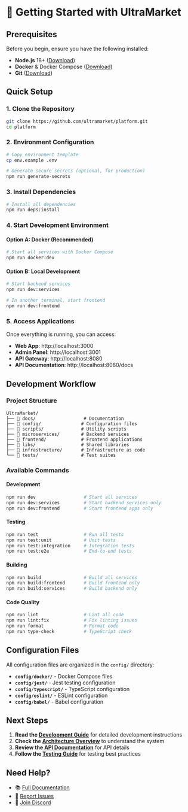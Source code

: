 # 🚀 Getting Started with UltraMarket

## Prerequisites

Before you begin, ensure you have the following installed:

- **Node.js** 18+ ([Download](https://nodejs.org/))
- **Docker** & Docker Compose ([Download](https://docker.com/))
- **Git** ([Download](https://git-scm.com/))

## Quick Setup

### 1. Clone the Repository

```bash
git clone https://github.com/ultramarket/platform.git
cd platform
```

### 2. Environment Configuration

```bash
# Copy environment template
cp env.example .env

# Generate secure secrets (optional, for production)
npm run generate-secrets
```

### 3. Install Dependencies

```bash
# Install all dependencies
npm run deps:install
```

### 4. Start Development Environment

#### Option A: Docker (Recommended)

```bash
# Start all services with Docker Compose
npm run docker:dev
```

#### Option B: Local Development

```bash
# Start backend services
npm run dev:services

# In another terminal, start frontend
npm run dev:frontend
```

### 5. Access Applications

Once everything is running, you can access:

- **Web App**: http://localhost:3000
- **Admin Panel**: http://localhost:3001
- **API Gateway**: http://localhost:8080
- **API Documentation**: http://localhost:8080/docs

## Development Workflow

### Project Structure

```
UltraMarket/
├── 📁 docs/                  # Documentation
├── 📁 config/               # Configuration files
├── 📁 scripts/              # Utility scripts
├── 📁 microservices/        # Backend services
├── 📁 frontend/             # Frontend applications
├── 📁 libs/                 # Shared libraries
├── 📁 infrastructure/       # Infrastructure as code
└── 📁 tests/                # Test suites
```

### Available Commands

#### Development

```bash
npm run dev                  # Start all services
npm run dev:services         # Start backend services only
npm run dev:frontend         # Start frontend apps only
```

#### Testing

```bash
npm run test                 # Run all tests
npm run test:unit            # Unit tests
npm run test:integration     # Integration tests
npm run test:e2e             # End-to-end tests
```

#### Building

```bash
npm run build                # Build all services
npm run build:frontend       # Build frontend only
npm run build:services       # Build backend only
```

#### Code Quality

```bash
npm run lint                 # Lint all code
npm run lint:fix             # Fix linting issues
npm run format               # Format code
npm run type-check           # TypeScript check
```

## Configuration Files

All configuration files are organized in the `config/` directory:

- **`config/docker/`** - Docker Compose files
- **`config/jest/`** - Jest testing configuration
- **`config/typescript/`** - TypeScript configuration
- **`config/eslint/`** - ESLint configuration
- **`config/babel/`** - Babel configuration

## Next Steps

1. **Read the [Development Guide](DEVELOPMENT_GUIDE.md)** for detailed development instructions
2. **Check the [Architecture Overview](../architecture/SYSTEM_OVERVIEW.md)** to understand the system
3. **Review the [API Documentation](../architecture/API_SPECIFICATION.md)** for API details
4. **Follow the [Testing Guide](TESTING_GUIDE.md)** for testing best practices

## Need Help?

- 📚 [Full Documentation](../README.md)
- 🐛 [Report Issues](https://github.com/ultramarket/platform/issues)
- 💬 [Join Discord](https://discord.gg/ultramarket)
